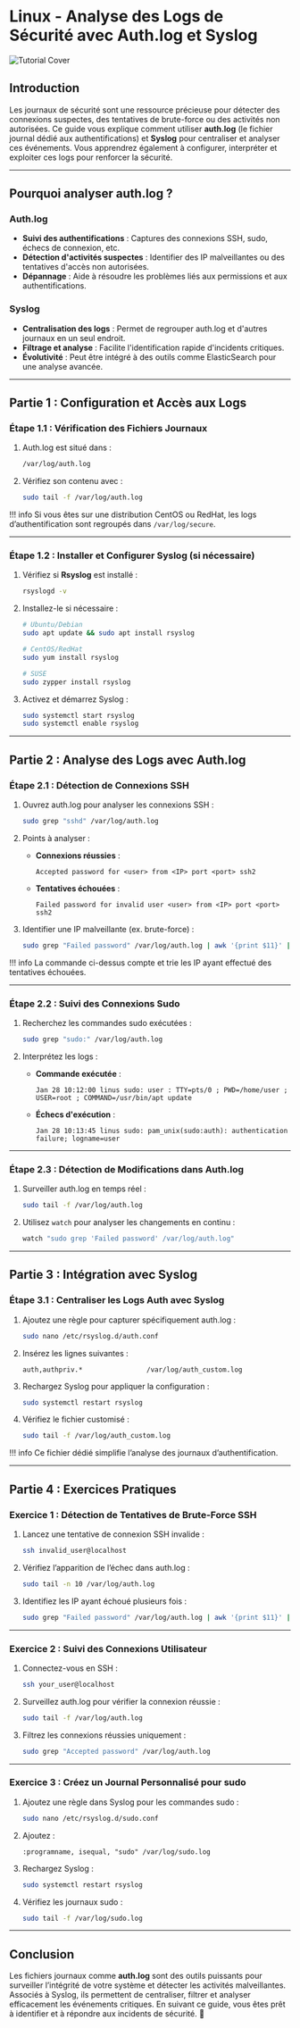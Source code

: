 # Linux - Analyse des Logs de Sécurité avec Auth.log et Syslog

![Tutorial Cover](assets/authlog-syslog.jpg)

## Introduction

Les journaux de sécurité sont une ressource précieuse pour détecter des connexions suspectes, des tentatives de brute-force ou des activités non autorisées. Ce guide vous explique comment utiliser **auth.log** (le fichier journal dédié aux authentifications) et **Syslog** pour centraliser et analyser ces événements. Vous apprendrez également à configurer, interpréter et exploiter ces logs pour renforcer la sécurité.

---

## Pourquoi analyser auth.log ?

### Auth.log
- **Suivi des authentifications** : Captures des connexions SSH, sudo, échecs de connexion, etc.
- **Détection d'activités suspectes** : Identifier des IP malveillantes ou des tentatives d'accès non autorisées.
- **Dépannage** : Aide à résoudre les problèmes liés aux permissions et aux authentifications.

### Syslog
- **Centralisation des logs** : Permet de regrouper auth.log et d'autres journaux en un seul endroit.
- **Filtrage et analyse** : Facilite l'identification rapide d'incidents critiques.
- **Évolutivité** : Peut être intégré à des outils comme ElasticSearch pour une analyse avancée.

---

## Partie 1 : Configuration et Accès aux Logs

### Étape 1.1 : Vérification des Fichiers Journaux

1. Auth.log est situé dans :
   ```bash
   /var/log/auth.log
   ```

2. Vérifiez son contenu avec :
   ```bash
   sudo tail -f /var/log/auth.log
   ```
!!! info 
    Si vous êtes sur une distribution CentOS ou RedHat, les logs d’authentification sont regroupés dans `/var/log/secure`.

---

### Étape 1.2 : Installer et Configurer Syslog (si nécessaire)

1. Vérifiez si **Rsyslog** est installé :
   ```bash
   rsyslogd -v
   ```

2. Installez-le si nécessaire :
   ```bash
   # Ubuntu/Debian
   sudo apt update && sudo apt install rsyslog

   # CentOS/RedHat
   sudo yum install rsyslog

   # SUSE
   sudo zypper install rsyslog
   ```

3. Activez et démarrez Syslog :
   ```bash
   sudo systemctl start rsyslog
   sudo systemctl enable rsyslog
   ```

---

## Partie 2 : Analyse des Logs avec Auth.log

### Étape 2.1 : Détection de Connexions SSH

1. Ouvrez auth.log pour analyser les connexions SSH :
   ```bash
   sudo grep "sshd" /var/log/auth.log
   ```

2. Points à analyser :
   - **Connexions réussies** :
     ```text
     Accepted password for <user> from <IP> port <port> ssh2
     ```
   - **Tentatives échouées** :
     ```text
     Failed password for invalid user <user> from <IP> port <port> ssh2
     ```

3. Identifier une IP malveillante (ex. brute-force) :
   ```bash
   sudo grep "Failed password" /var/log/auth.log | awk '{print $11}' | sort | uniq -c | sort -nr
   ```

!!! info 
    La commande ci-dessus compte et trie les IP ayant effectué des tentatives échouées.

---

### Étape 2.2 : Suivi des Connexions Sudo

1. Recherchez les commandes sudo exécutées :
   ```bash
   sudo grep "sudo:" /var/log/auth.log
   ```

2. Interprétez les logs :
   - **Commande exécutée** :
     ```text
     Jan 28 10:12:00 linus sudo: user : TTY=pts/0 ; PWD=/home/user ; USER=root ; COMMAND=/usr/bin/apt update
     ```
   - **Échecs d'exécution** :
     ```text
     Jan 28 10:13:45 linus sudo: pam_unix(sudo:auth): authentication failure; logname=user
     ```

---

### Étape 2.3 : Détection de Modifications dans Auth.log

1. Surveiller auth.log en temps réel :
   ```bash
   sudo tail -f /var/log/auth.log
   ```

2. Utilisez `watch` pour analyser les changements en continu :
   ```bash
   watch "sudo grep 'Failed password' /var/log/auth.log"
   ```

---

## Partie 3 : Intégration avec Syslog

### Étape 3.1 : Centraliser les Logs Auth avec Syslog

1. Ajoutez une règle pour capturer spécifiquement auth.log :
   ```bash
   sudo nano /etc/rsyslog.d/auth.conf
   ```

2. Insérez les lignes suivantes :
   ```text
   auth,authpriv.*                /var/log/auth_custom.log
   ```

3. Rechargez Syslog pour appliquer la configuration :
   ```bash
   sudo systemctl restart rsyslog
   ```

4. Vérifiez le fichier customisé :
   ```bash
   sudo tail -f /var/log/auth_custom.log
   ```

!!! info 
    Ce fichier dédié simplifie l’analyse des journaux d’authentification.

---

## Partie 4 : Exercices Pratiques

### Exercice 1 : Détection de Tentatives de Brute-Force SSH

1. Lancez une tentative de connexion SSH invalide :
   ```bash
   ssh invalid_user@localhost
   ```

2. Vérifiez l’apparition de l’échec dans auth.log :
   ```bash
   sudo tail -n 10 /var/log/auth.log
   ```

3. Identifiez les IP ayant échoué plusieurs fois :
   ```bash
   sudo grep "Failed password" /var/log/auth.log | awk '{print $11}' | sort | uniq -c
   ```

---

### Exercice 2 : Suivi des Connexions Utilisateur

1. Connectez-vous en SSH :
   ```bash
   ssh your_user@localhost
   ```

2. Surveillez auth.log pour vérifier la connexion réussie :
   ```bash
   sudo tail -f /var/log/auth.log
   ```

3. Filtrez les connexions réussies uniquement :
   ```bash
   sudo grep "Accepted password" /var/log/auth.log
   ```

---

### Exercice 3 : Créez un Journal Personnalisé pour sudo

1. Ajoutez une règle dans Syslog pour les commandes sudo :
   ```bash
   sudo nano /etc/rsyslog.d/sudo.conf
   ```

2. Ajoutez :
   ```text
   :programname, isequal, "sudo" /var/log/sudo.log
   ```

3. Rechargez Syslog :
   ```bash
   sudo systemctl restart rsyslog
   ```

4. Vérifiez les journaux sudo :
   ```bash
   sudo tail -f /var/log/sudo.log
   ```

---

## Conclusion

Les fichiers journaux comme **auth.log** sont des outils puissants pour surveiller l’intégrité de votre système et détecter les activités malveillantes. Associés à Syslog, ils permettent de centraliser, filtrer et analyser efficacement les événements critiques. En suivant ce guide, vous êtes prêt à identifier et à répondre aux incidents de sécurité. 🎉
